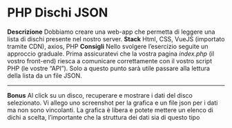 PHP Dischi JSON
===
**Descrizione**
Dobbiamo creare una web-app che permetta di leggere una lista di dischi presente nel nostro server.
**Stack**
Html, CSS, VueJS (importato tramite CDN), axios, PHP
**Consigli**
Nello svolgere l’esercizio seguite un approccio graduale.
Prima assicuratevi che la vostra pagina *index.php* (il vostro front-end) riesca a comunicare correttamente con il vostro script PHP (le vostre “API”).
Solo a questo punto sarà utile passare alla lettura della lista da un file JSON.
****
**Bonus**
Al click su un disco, recuperare e mostrare i dati del disco selezionato.
Vi allego uno screenshot per la grafica e un file json per i dati ma non sono vincolanti.
La grafica è libera e potete mettere un elenco di dichi a scelta, l’importante che la struttura dei dati sia di questo tipo